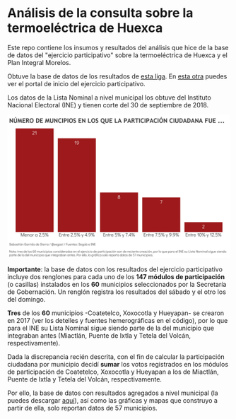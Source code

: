 # Análisis de la consulta sobre la termoeléctrica de Huexca

Este repo contiene los insumos y resultados del análisis que hice de la base de datos del "ejercicio participativo" sobre la termoeléctrica de Huexca y el Plan Integral Morelos. 

Obtuve la base de datos de los resultados de [esta liga](http://resultados.participacionsocial.gob.mx/resultado_mesas.zip). En [esta otra](http://participacionsocial.gob.mx/) puedes ver el portal de inicio del ejercicio participativo.

Los datos de la Lista Nominal a nivel municipal los obtuve del Instituto Nacional Electoral (INE) y tienen corte del 30 de septiembre de 2018. 

![My image](https://github.com/segasi/analisis_consulta_termo_huexca/blob/master/03_graficas/numero_mpos_por_rango_participacion.png)


**Importante**: la base de datos con los resultados del ejercicio participativo incluye dos renglones para cada uno de los **147 módulos de participación** (o casillas) instalados en los **60** municipios seleccionados por la Secretaría de Gobernación. Un renglón registra los resultados del sábado y el otro los del domingo.

**Tres** de los **60** municipios -Coatetelco, Xoxocotla y Hueyapan- se crearon en 2017 (ver los detelles y fuentes hemerográficas en el código), por lo que para el INE su Lista Nominal sigue siendo parte de la del municipio que integraban antes (Miactlán, Puente de Ixtla y Tetela del Volcán, respectivamente).

Dada la discrepancia recién descrita, con el fin de calcular la participación ciudadana por municipio decidí **sumar** los votos registrados en los módulos de participación de Coatetelco, Xoxocotla y Hueyapan a los de Miactlán, Puente de Ixtla y Tetela del Volcán, respectivamente.

Por ello, la base de datos con resultados agregados a nivel municipal (la puedes descargar [aquí](https://github.com/segasi/analisis_consulta_termo_huexca/blob/master/04_datos_generados/bd_resultados_por_mpo.csv)), así como las gráficas y mapas que construyo a partir de ella, solo reportan datos de 57 municipios. 
